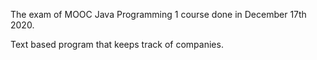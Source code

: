 The exam of MOOC Java Programming 1 course done in December 17th 2020.

Text based program that keeps track of companies.
